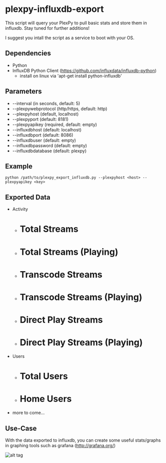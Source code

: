 # plexpy-influxdb-export

This script will query your PlexPy to pull basic stats and store them in influxdb. Stay tuned for further additions!

I suggest you intall the script as a service to boot with your OS.

## Dependencies
  * Python
  * InfluxDB Python Client (https://github.com/influxdata/influxdb-python)
    - install on linux via 'apt-get install python-influxdb'

## Parameters
  * --interval (in seconds, default: 5)
  * --plexpywebprotocol (http/https, default: http)
  * --plexpyhost (default, localhost)
  * --plexpyport (default: 8181)
  * --plexpyapikey (required, default: empty)
  * --influxdbhost (default: localhost)
  * --influxdbport (default: 8086)
  * --influxdbuser (default: empty)
  * --influxdbpassword (default: empty)
  * --influxdbdatabase (default: plexpy)

## Example

  ```
  python /path/to/plexpy_export_influxdb.py --plexpyhost <host> --plexpyapikey <key>
  ```

## Exported Data
  * Activity
    - # Total Streams
    - # Total Streams (Playing)
    - # Transcode Streams
    - # Transcode Streams (Playing)
    - # Direct Play Streams
    - # Direct Play Streams (Playing)
  * Users
    - # Total Users
    - # Home Users
  * more to come...

## Use-Case
  With the data exported to influxdb, you can create some useful stats/graphs in graphing tools such as grafana (http://grafana.org/)
  
  ![alt tag](https://cloud.githubusercontent.com/assets/4528753/17122931/7176e2aa-52a5-11e6-8ff1-89ab6a8e7f82.png)
  
  

